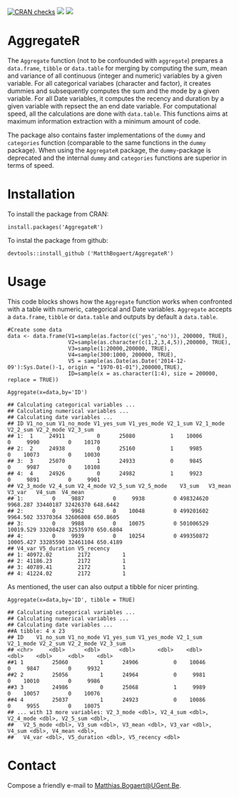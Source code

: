 [![CRAN checks](https://cranchecks.info/badges/summary/AggregateR)](https://cran.r-project.org/web/checks/check_results_AggregateR.html)
[![](https://www.r-pkg.org/badges/version/AggregateR?color=orange)](https://cran.r-project.org/package=AggregateR)
[![](http://cranlogs.r-pkg.org/badges/grand-total/AggregateR?color=blue)](https://cran.r-project.org/package=AggregateR)


# AggregateR

The `Aggregate` function (not to be confounded with `aggregate`) prepares a `data.frame`, `tibble` or `data.table` for merging by computing the sum, mean and variance of all continuous (integer and numeric) variables by a given variable. 
For all categorical variabes (character and factor), it creates dummies and subsequently computes the sum and the mode by a given variable. 
For all Date variables, it computes the recency and duration by a given variable with repsect the an end date variable. 
For computational speed, all the calculations are done with `data.table`. This functions aims at maximum information extraction with a minimum amount of code.

The package also contains faster implementations of the `dummy` and `categories` function (comparable to the same functions in the `dummy` package). When using the `AggregateR` package, the `dummy`-package is deprecated and the internal `dummy` and `categories` functions are superior in terms of speed.

# Installation

To install the package from CRAN: 

```
install.packages('AggregateR')
```

To instal the package from github: 

```
devtools::install_github ('MatthBogaert/AggregateR')
```

# Usage

This code blocks shows how the `Aggregate` function works when confronted with a table with numeric, categorical and Date variables. `Aggregate` accepts a `data.frame`, `tibble` or `data.table` and outputs by default a `data.table`.

```
#Create some data
data <- data.frame(V1=sample(as.factor(c('yes','no')), 200000, TRUE),
                   V2=sample(as.character(c(1,2,3,4,5)),200000, TRUE),
                   V3=sample(1:20000,200000, TRUE),
                   V4=sample(300:1000, 200000, TRUE),
                   V5 = sample(as.Date(as.Date('2014-12-09'):Sys.Date()-1, origin = "1970-01-01"),200000,TRUE),
                   ID=sample(x = as.character(1:4), size = 200000, replace = TRUE))

Aggregate(x=data,by='ID')

## Calculating categorical variables ... 
## Calculating numerical variables ... 
## Calculating date variables ...
## ID V1_no_sum V1_no_mode V1_yes_sum V1_yes_mode V2_1_sum V2_1_mode V2_2_sum V2_2_mode V2_3_sum
## 1:  1     24911          0      25080           1    10006         0     9990         0    10170
## 2:  2     24938          0      25160           1     9985         0    10073         0    10030
## 3:  3     25070          1      24933           0     9845         0     9987         0    10108
## 4:  4     24926          0      24982           1     9923         0     9891         0     9901
## V2_3_mode V2_4_sum V2_4_mode V2_5_sum V2_5_mode    V3_sum   V3_mean   V3_var   V4_sum  V4_mean
## 1:         0     9887         0     9938         0 498324620  9968.287 33440187 32426370 648.6442
## 2:         0     9962         0    10048         0 499201602  9964.502 33370364 32606808 650.8605
## 3:         0     9988         0    10075         0 501006529 10019.529 33208428 32535970 650.6804
## 4:         0     9939         0    10254         0 499350872 10005.427 33285590 32461104 650.4189
## V4_var V5_duration V5_recency
## 1: 40972.02        2172          1
## 2: 41186.23        2172          1
## 3: 40789.41        2172          1
## 4: 41224.02        2172          1
```

As mentioned, the user can also output a tibble for nicer printing. 

```
Aggregate(x=data,by='ID', tibble = TRUE)

## Calculating categorical variables ... 
## Calculating numerical variables ... 
## Calculating date variables ... 
##A tibble: 4 x 23
## ID    V1_no_sum V1_no_mode V1_yes_sum V1_yes_mode V2_1_sum V2_1_mode V2_2_sum V2_2_mode V2_3_sum
## <chr>     <dbl>      <dbl>      <dbl>       <dbl>    <dbl>     <dbl>    <dbl>     <dbl>    <dbl>
##1 1         25060          1      24906           0    10046         0     9847         0     9932
##2 2         25056          1      24964           0     9981         0    10010         0     9986
##3 3         24986          0      25068           1     9989         0    10057         0    10076
##4 4         25037          1      24923           0    10086         0     9955         0    10075
## ... with 13 more variables: V2_3_mode <dbl>, V2_4_sum <dbl>, V2_4_mode <dbl>, V2_5_sum <dbl>,
##   V2_5_mode <dbl>, V3_sum <dbl>, V3_mean <dbl>, V3_var <dbl>, V4_sum <dbl>, V4_mean <dbl>,
##   V4_var <dbl>, V5_duration <dbl>, V5_recency <dbl>
```
# Contact

Compose a friendly e-mail to <Matthias.Bogaert@UGent.Be>.

